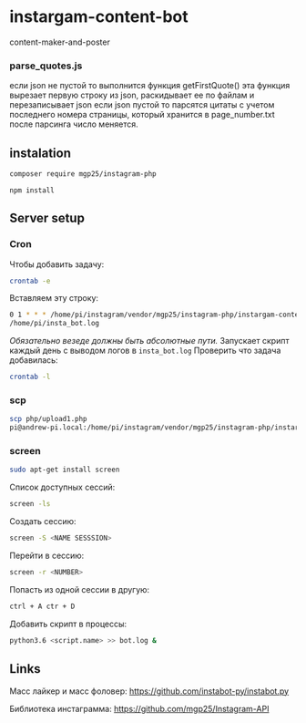 # instargam-content-bot
content-maker-and-poster
### parse_quotes.js
если json не пустой то выполнится функция getFirstQuote()
эта функция вырезает первую строку из json, раскидывает ее по файлам и перезаписывает json
если json пустой то парсятся цитаты с учетом последнего номера страницы, который хранится в page_number.txt
после парсинга число меняется.

## instalation

```bash
composer require mgp25/instagram-php
```
```npm
npm install
```
## Server setup
### Cron
Чтобы добавить задачу:
```bash
crontab -e
```
Вставляем эту строку:
```bash
0 1 * * * /home/pi/instagram/vendor/mgp25/instagram-php/instargam-content-bot/image_make_t1.sh >>
/home/pi/insta_bot.log
```
*Обязательно везеде должны быть абсолютные пути.*
Запускает скрипт каждый день с выводом логов в `insta_bot.log` 
Проверить что задача добавилась:
```bash
crontab -l
```
### scp
```bash
scp php/upload1.php 
pi@andrew-pi.local:/home/pi/instagram/vendor/mgp25/instagram-php/instargam-content-bot/php/
```

### screen
```bash
sudo apt-get install screen 
```
Список доступных сессий:
```bash
screen -ls
```
Создать сессию:
```bash
screen -S <NAME SESSSION>
```
Перейти в сессию:
```bash
screen -r <NUMBER>
```
Попасть из одной сессии в другую:
```bash
ctrl + A ctr + D 
```
Добавить скрипт в процессы:
```bash
python3.6 <script.name> >> bot.log &
```
## Links
Масс лайкер и масс фоловер: https://github.com/instabot-py/instabot.py 

Библиотека инстаграмма: https://github.com/mgp25/Instagram-API
